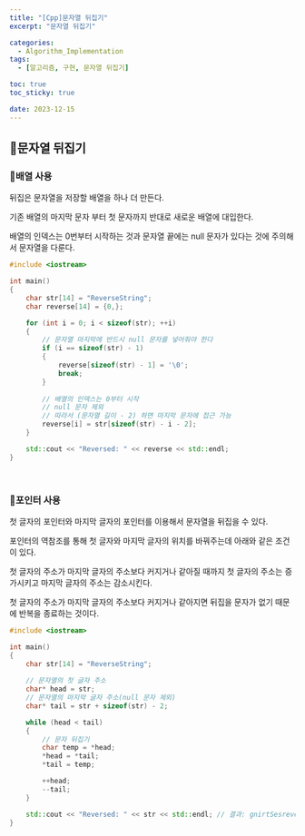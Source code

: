 ```yaml
---
title: "[Cpp]문자열 뒤집기"
excerpt: "문자열 뒤집기"

categories:
  - Algorithm_Implementation
tags:
  - [알고리즘, 구현, 문자열 뒤집기]

toc: true
toc_sticky: true

date: 2023-12-15
---
```


## 🤔문자열 뒤집기
### 🔑배열 사용
뒤집은 문자열을 저장할 배열을 하나 더 만든다.

기존 배열의 마지막 문자 부터 첫 문자까지 반대로 새로운 배열에 대입한다.

배열의 인덱스는 0번부터 시작하는 것과 문자열 끝에는 null 문자가 있다는 것에 주의해서 문자열을 다룬다.

```cpp
#include <iostream>

int main()
{
    char str[14] = "ReverseString";
    char reverse[14] = {0,};

    for (int i = 0; i < sizeof(str); ++i)
    {
        // 문자열 마지막에 반드시 null 문자를 넣어줘야 한다
        if (i == sizeof(str) - 1)
        {
            reverse[sizeof(str) - 1] = '\0';
            break;
        }
        
        // 배열의 인덱스는 0부터 시작
        // null 문자 제외
        // 따라서 (문자열 길이 - 2) 하면 마지막 문자에 접근 가능
        reverse[i] = str[sizeof(str) - i - 2];
    }

    std::cout << "Reversed: " << reverse << std::endl;
}
```

<br>

### 🔑포인터 사용
첫 글자의 포인터와 마지막 글자의 포인터를 이용해서 문자열을 뒤집을 수 있다.

포인터의 역참조를 통해 첫 글자와 마지막 글자의 위치를 바꿔주는데 아래와 같은 조건이 있다.

첫 글자의 주소가 마지막 글자의 주소보다 커지거나 같아질 때까지 첫 글자의 주소는 증가시키고 마지막 글자의 주소는 감소시킨다.

첫 글자의 주소가 마지막 글자의 주소보다 커지거나 같아지면 뒤집을 문자가 없기 때문에 반복을 종료하는 것이다.

```cpp
#include <iostream>

int main()
{
    char str[14] = "ReverseString";
    
    // 문자열의 첫 글자 주소
    char* head = str;
    // 문자열의 마지막 글자 주소(null 문자 제외)
    char* tail = str + sizeof(str) - 2;

    while (head < tail)
    {
        // 문자 뒤집기
        char temp = *head;
        *head = *tail;
        *tail = temp;

        ++head;
        --tail;
    }

    std::cout << "Reversed: " << str << std::endl; // 결과: gnirtSesreveR
}
```

<br><br>